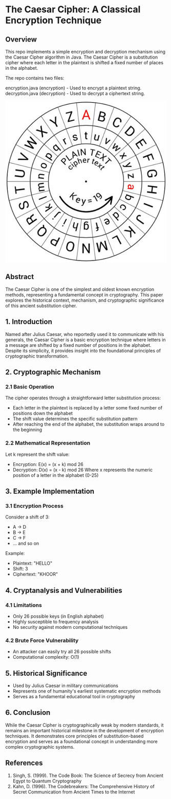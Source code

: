 # The Caesar Cipher: A Classical Encryption Technique

## Overview

This repo implements a simple encryption and decryption mechanism using the Caesar Cipher algorithm in Java. The Caesar Cipher is a substitution cipher where each letter in the plaintext is shifted a fixed number of places in the alphabet.

The repo contains two files:

encryption.java (encryption) - Used to encrypt a plaintext string.
decryption.java (decryption) - Used to decrypt a ciphertext string.

<p align="center">
  <img src="/CeasarCipher.jpeg" alt="Ceasar Cipher figure">
</p>

## Abstract

The Caesar Cipher is one of the simplest and oldest known encryption methods, representing a fundamental concept in cryptography. This paper explores the historical context, mechanism, and cryptographic significance of this ancient substitution cipher.

## 1. Introduction

Named after Julius Caesar, who reportedly used it to communicate with his generals, the Caesar Cipher is a basic encryption technique where letters in a message are shifted by a fixed number of positions in the alphabet. Despite its simplicity, it provides insight into the foundational principles of cryptographic transformation.

## 2. Cryptographic Mechanism

### 2.1 Basic Operation

The cipher operates through a straightforward letter substitution process:

- Each letter in the plaintext is replaced by a letter some fixed number of positions down the alphabet
- The shift value determines the specific substitution pattern
- After reaching the end of the alphabet, the substitution wraps around to the beginning

### 2.2 Mathematical Representation

Let k represent the shift value:

- Encryption: E(x) = (x + k) mod 26
- Decryption: D(x) = (x - k) mod 26
  Where x represents the numeric position of a letter in the alphabet (0-25)

## 3. Example Implementation

### 3.1 Encryption Process

Consider a shift of 3:

- A → D
- B → E
- C → F
- ... and so on

Example:

- Plaintext: "HELLO"
- Shift: 3
- Ciphertext: "KHOOR"

## 4. Cryptanalysis and Vulnerabilities

### 4.1 Limitations

- Only 26 possible keys (in English alphabet)
- Highly susceptible to frequency analysis
- No security against modern computational techniques

### 4.2 Brute Force Vulnerability

- An attacker can easily try all 26 possible shifts
- Computational complexity: O(1)

## 5. Historical Significance

- Used by Julius Caesar in military communications
- Represents one of humanity's earliest systematic encryption methods
- Serves as a fundamental educational tool in cryptography

## 6. Conclusion

While the Caesar Cipher is cryptographically weak by modern standards, it remains an important historical milestone in the development of encryption techniques. It demonstrates core principles of substitution-based encryption and serves as a foundational concept in understanding more complex cryptographic systems.

## References

1. Singh, S. (1999). The Code Book: The Science of Secrecy from Ancient Egypt to Quantum Cryptography
2. Kahn, D. (1996). The Codebreakers: The Comprehensive History of Secret Communication from Ancient Times to the Internet
